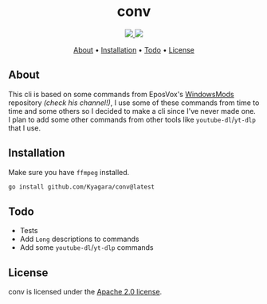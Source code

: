 <div align="center">
	<h1>conv</h1>
	</p>
	<p>
		<a href="https://github.com/Kyagara/conv/releases">
			<img src="https://img.shields.io/github/v/tag/Kyagara/conv?label=Version"/>
		</a>  
		<a href="https://pkg.go.dev/github.com/Kyagara/conv">
			<img src="https://img.shields.io/static/v1?label=Godoc&message=reference&color=blue"/>
		</a>
	</p>
	<p>
		<a href="#about">About</a> •
		<a href="#installation">Installation</a> •
        <a href="#todo">Todo</a> •
		<a href="#license">License</a>
	</p>
</div>

## About

This cli is based on some commands from EposVox's [WindowsMods](https://github.com/EposVox/WindowsMods) repository _(check his channel!)_, I use some of these commands from time to time and some others so I decided to make a cli since I've never made one. I plan to add some other commands from other tools like `youtube-dl`/`yt-dlp` that I use.

## Installation

Make sure you have `ffmpeg` installed.

```bash
go install github.com/Kyagara/conv@latest
```

## Todo

-   Tests
-   Add `Long` descriptions to commands
-   Add some `youtube-dl`/`yt-dlp` commands

## License

conv is licensed under the [Apache 2.0 license](https://github.com/Kyagara/conv/blob/master/LICENSE).
